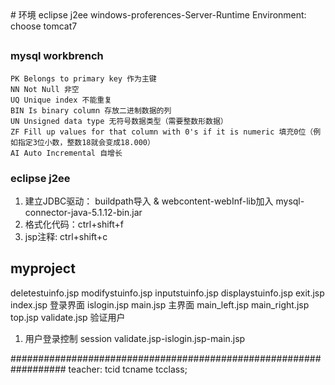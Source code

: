 <head><meta charset="UTF-8"></head>
# 环境
eclipse j2ee
windows-proferences-Server-Runtime Environment: choose tomcat7

##
### mysql workbrench
```
PK Belongs to primary key 作为主键
NN Not Null 非空
UQ Unique index 不能重复
BIN Is binary column 存放二进制数据的列
UN Unsigned data type 无符号数据类型（需要整数形数据）
ZF Fill up values for that column with 0's if it is numeric 填充0位（例如指定3位小数，整数18就会变成18.000）
AI Auto Incremental 自增长
```

### eclipse j2ee
1. 建立JDBC驱动： buildpath导入 & webcontent-webInf-lib加入 mysql-connector-java-5.1.12-bin.jar
2. 格式化代码：ctrl+shift+f
3. jsp注释: ctrl+shift+c

## myproject
deletestuinfo.jsp
modifystuinfo.jsp
inputstuinfo.jsp
displaystuinfo.jsp
exit.jsp
index.jsp 登录界面
islogin.jsp
main.jsp  主界面
main_left.jsp
main_right.jsp
top.jsp
validate.jsp  验证用户

1. 用户登录控制 session
  validate.jsp-islogin.jsp-main.jsp

##################################################################
teacher: tcid tcname tcclass;
